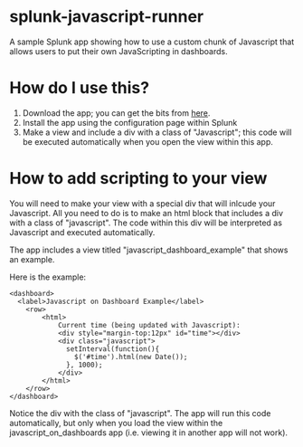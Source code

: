 # splunk-javascript-runner
A sample Splunk app showing how to use a custom chunk of Javascript that allows users to put their own JavaScripting in dashboards.

# How do I use this?

1. Download the app; you can get the bits from [here](http://lukemurphey.net/attachments/download/334/javascript_on_dashboards.tar.gz).
2. Install the app using the configuration page within Splunk
3. Make a view and include a div with a class of "Javascript"; this code will be executed automatically when you open the view within this app. 

# How to add scripting to your view

You will need to make your view with a special div that will inlcude your Javascript. All you need to do is to make an html block that includes a div with a class of "javascript". The code within this div will be interpreted as Javascript and executed automatically.

The app includes a view titled "javascript_dashboard_example" that shows an example.

Here is the example:

	<dashboard>
	  <label>Javascript on Dashboard Example</label>
	    <row>
	        <html>
	          	Current time (being updated with Javascript):
	          	<div style="margin-top:12px" id="time"></div>
	            <div class="javascript">
	              setInterval(function(){ 
	              	$('#time').html(new Date());
	              }, 1000);
	            </div>
	        </html>
	    </row>
	</dashboard>

Notice the div with the class of "javascript". The app will run this code automatically, but only when you load the view within the javascript_on_dashboards app (i.e. viewing it in another app will not work).